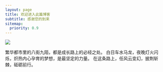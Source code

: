 ```yaml
---
layout: page
title: 欢迎进入此篇博客
subtitle: 感谢您的到来
sitemap:
  priority: 0.9
---
```


<img src="{{ '/assets/img/timg.gif' | prepend: site.baseurl }}" id="about-img">

<div id="describe-text">
	<p>繁华都市里的八街九陌，都是成长路上的必经之处。
  白日车水马龙，夜晚灯火闪烁，炽热内心孕育的梦想，是最坚定的力量。
  在这条路上，任风云变幻，披荆斩棘，砥砺前行。</p>
	
</div>